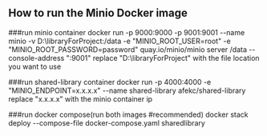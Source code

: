 
## How to run the Minio Docker image
###run minio container
docker run -p 9000:9000 -p 9001:9001 --name minio -v D:\libraryForProject:/data -e "MINIO_ROOT_USER=root" -e "MINIO_ROOT_PASSWORD=password" quay.io/minio/minio server /data --console-address ":9001"
replace "D:\libraryForProject" with the file location you want to use

###run shared-library container
docker run -p 4000:4000 -e "MINIO_ENDPOINT=x.x.x.x" --name shared-library afekc/shared-library
replace "x.x.x.x" with the minio container ip 


###run docker compose(run both images #recommended)
docker stack deploy --compose-file docker-compose.yaml sharedlibrary